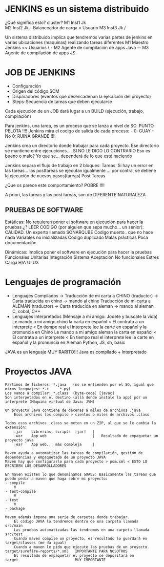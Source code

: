 # JENKINS es un sistema distribuido

¿Qué significa esto?
    cluster?
        M1  Inst1 Jk \
        M2  Inst2 Jk  - Balanceador de carga < Usuario
        M3  Inst3 Jk /
    
Un sistema distribuido implica que tendremos varias partes de jenkins en varias ubicaciones (maquinas)
realizando tareas diferentes
        M1  Maestro Jenkins << Usuarios
         \ \-  M2  Agente de compilación de apps Java
          \-- M3  Agente de compilación de apps JS
          
# JOB DE JENKINS
- Configuración
- Origen del código SCM
- Disparadores (eventos que desencadenan la ejecución del proyecto)
- Steps-Secuencia de tareas que deben ejecutarse

Cada ejecución de un JOB dará lugar a un BUILD (ejecución, trabajo, compilación)

Para jenkins, una tarea, es un proceso que se lanza a nivel de SO. PUNTO PELOTA !!!!
    Jenkins mira el codigo de salida de cada proceso:
        - 0:    GUAY
        - No 0: RUINA GRANDE !!!!

Jenkins crea un directorio donde trabajar para cada proyecto.
Ese directorio se mantiene entre ejecuciones.... SI NO LE DIGO LO CONTRARIO
Eso es bueno o malo?
    Yo que se... dependerá de lo que esté haciendo
    
Jenkins separa el flujo de trabajo en 2 bloques:
    Tareas. Si hay un error en las tareas... las posttareas se ejecutan igualmente
                                         ... por contra, se detiene la ejecución de nuevos pasos(tareas)
    Post Tareas

¿Que os parece este comportamiento? POBRE !!!!

A priori, las tareas y las post tareas, son de DIFERENTE NATURALEZA

## PRUEBAS DE SOFTWARE

Estáticas: No requieren poner el software en ejecución para hacer la pruebas.¿?
    LEER CODIGO (por alguien que sepa mucho... un senior): CALIDAD.
        Un experto llamado SONARQUBE
            Codigo muerto.. que no hace nada
            Variables no inicializadas
            Codigo duplicado
            Malas prácticas
            Poca documentación

Dinámicas: Implica poner el software en ejecución para hacer la pruebas
    Funcionales
        Unitarias
        Integración
        Sistema
        Aceptación
    No funcionales
        Estres
        Carga
        H/A
        UI
        UX

# Lenguajes de programación
- Lenguajes Compilados -> Traducción de mi carta a CHINO (traductor) -> Carta traducida en chino -> mando al chino
                          Traducción de mi carta a ALEMAN (traductor) -> Carta traducida en aleman -> mando al aleman
        C, cobol, C++
- Lenguajes Interpretados (Mensaje a mi amigo: Jodete y buscate la vida)
                            Le mando a mi amigo chino la carta en español  < Él contrata a un interprete < En tiempo real 
                                                                             el interprete lee la carte en español y la promuncia en Chino
                            Le mando a mi amigo aleman la carta en español < Él contrata a un interprete < En tiempo real 
                                                                             el interprete lee la carte en español y la promuncia en Aleman
        Python, JS, sh, basic

JAVA es un lenguaje MUY RARITO!!!
    Java es compilado + interpretado

# Proyectos JAVA
    
    Partimos de ficheros: *.java   (no se entienden por el SO, igual que otros lenguajes: *.c     *.py)
    Los vamos a compilar: *.class  (byte-code) [javac]
    Son interpetados en el destino (allá donde instale la app) por un interprete (Máquina virtual de Java: JVM)
    
    Un proyecto Java contiene de decenas a miles de archivos .java
        Esos archivos los compilo > cientos o miles de archivos .class
    
    Todos esos archivos .class se meten en un ZIP, al que se le cambia la extensión:
        .jar    Librerias, scripts  [jar]   |   
        .war    App web                     |   Resultado de empaquetar un proyecto java
        .ear    App web... más compleja     |
    
    Maven ayuda a automatizar las tareas de compilación, gestión de dependencias y empaquetado de un proyecto JAVA
    Maven hay que configurarlo para cada proyecto > pom.xml < ESTO LO ESCRIBEN LOS DESARROLLADORES
    
    En maven existen lo que denominamos GOALS: Basicamente las tareas que puedo pedir a maven que haga sobre mi proyecto:
    - compile
        V
    - test-compile
        V
    - test
        V
    - package 
    
    Maven además impone una serie de carpetas donde trabajar.
        El código JAVA lo tendremos dentro de una carpeta llamada       src/main
        Las pruebas automatizadas las tendremos en una carpeta llamada  src/test
        Cuando maven compile un proyecto, el resultado lo guardará en   target/classes (me da igual)
        Cuando a maven le pido que ejecute las pruebas de un proyecto.  target/surefire-reports/*.xml   IMPORTANTE PARA NOSOTROS
        El resultado de empaquetar el proyecto se depositará en         target                          MUY IMPORTANTE